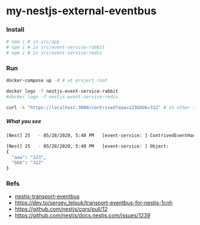 # my-nestjs-external-eventbus

### Install
```sh
# npm i # in src/app
# npm i # in src/event-service-rabbit
# npm i # in src/event-service-redis
```

### Run
```sh
docker-compose up -d # at project root

docker logs -f nestjs-event-service-rabbit
#docker logs -f nestjs-event-service-redis

curl -k "https://localhost:3000/contrived?aaa=123&bbb=312" # in other terminal
```

##### What you see 
```sh
[Nest] 25   - 05/28/2020, 5:40 PM   [event-service: ] ContrivedEventHandler: event

[Nest] 25   - 05/28/2020, 5:40 PM   [event-service: ] Object:
{
  "aaa": "123",
  "bbb": "312"
}
```

### Refs
* [nestjs-transport-eventbus](https://github.com/sergey-telpuk/nestjs-transport-eventbus) 
* https://dev.to/sergey_telpuk/transport-eventbus-for-nestjs-1cnh
* https://github.com/nestjs/cqrs/pull/12
* https://github.com/nestjs/docs.nestjs.com/issues/1239